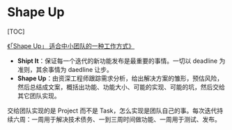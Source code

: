 # Shape Up

[TOC]

[《「Shape Up」 适合中小团队的一种工作方式》](https://rebornix.com/work/2019/10/18/Shape-Up/)

* **Shipt It**：保证每一个迭代的新功能发布是最重要的事情。一切以 deadline 为准则，其余事情为 daedline 让步。
* **Shape Up**：由资深工程师跟踪需求分析，给出解决方案的雏形，预估风险，然后总结成文案，概括出功能、功能大小、可能的实现、可能的坑，然后交给其它团队实现。

交给团队实现的是 Project 而不是 Task，怎么实现是团队自己的事。每次迭代持续六周：一周用于解决技术债务、一到三周时间做功能、一周用于测试、发布。
